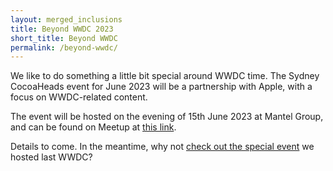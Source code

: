 ```yaml
---
layout: merged_inclusions
title: Beyond WWDC 2023
short_title: Beyond WWDC
permalink: /beyond-wwdc/
---
```


We like to do something a little bit special around WWDC time. The Sydney CocoaHeads event for June 2023 will be a partnership with Apple, with a focus on WWDC-related content. 

The event will be hosted on the evening of 15th June 2023 at Mantel Group, and can be found on Meetup at [this link](https://www.meetup.com/en-AU/sydneycocoaheads/events/293545440/).

Details to come. In the meantime, why not [check out the special event](https://www.youtube.com/watch?v=XgJrtDtDiS4) we hosted last WWDC?